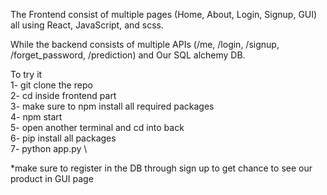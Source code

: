 The Frontend consist of multiple pages (Home, About, Login, Signup, GUI)
all using React, JavaScript, and scss.

While the backend consists of multiple APIs (/me, /login, /signup, /forget_password, /prediction)
and Our SQL alchemy DB.

To try it \
1- git clone the repo \
2- cd inside frontend part \
3- make sure to npm install all required packages \
4- npm start
\
5- open another terminal and cd into back \
6- pip install all packages \
7- python app.py \

*make sure to register in the DB through sign up to get chance to see our product in GUI page 

